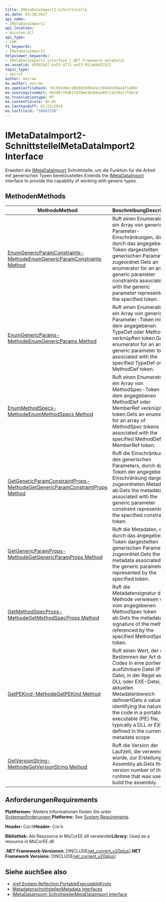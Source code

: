 ```yaml
---
title: IMetaDataImport2-Schnittstelle
ms.date: 03/30/2017
api_name:
- IMetaDataImport2
api_location:
- mscoree.dll
api_type:
- COM
f1_keywords:
- IMetaDataImport2
helpviewer_keywords:
- IMetaDataImport2 interface [.NET Framework metadata]
ms.assetid: d39b2b87-ba53-4771-ae53-952a68452511
topic_type:
- apiref
author: mairaw
ms.author: mairaw
ms.openlocfilehash: f8c95249ec28b9018db42ec70443b30ae4f1409c
ms.sourcegitcommit: 6b308cf6d627d78ee36dbbae8972a310ac7fd6c8
ms.translationtype: MT
ms.contentlocale: de-DE
ms.lasthandoff: 01/23/2019
ms.locfileid: "54567216"
---
```

# <a name="imetadataimport2-interface"></a><span data-ttu-id="1ae08-102">IMetaDataImport2-Schnittstelle</span><span class="sxs-lookup"><span data-stu-id="1ae08-102">IMetaDataImport2 Interface</span></span>
<span data-ttu-id="1ae08-103">Erweitert die [IMetaDataImport](../../../../docs/framework/unmanaged-api/metadata/imetadataimport-interface.md) Schnittstelle, um die Funktion für die Arbeit mit generischen Typen bereitzustellen.</span><span class="sxs-lookup"><span data-stu-id="1ae08-103">Extends the [IMetaDataImport](../../../../docs/framework/unmanaged-api/metadata/imetadataimport-interface.md) interface to provide the capability of working with generic types.</span></span>  
  
## <a name="methods"></a><span data-ttu-id="1ae08-104">Methoden</span><span class="sxs-lookup"><span data-stu-id="1ae08-104">Methods</span></span>  
  
|<span data-ttu-id="1ae08-105">Methode</span><span class="sxs-lookup"><span data-stu-id="1ae08-105">Method</span></span>|<span data-ttu-id="1ae08-106">Beschreibung</span><span class="sxs-lookup"><span data-stu-id="1ae08-106">Description</span></span>|  
|------------|-----------------|  
|[<span data-ttu-id="1ae08-107">EnumGenericParamConstraints-Methode</span><span class="sxs-lookup"><span data-stu-id="1ae08-107">EnumGenericParamConstraints Method</span></span>](../../../../docs/framework/unmanaged-api/metadata/imetadataimport2-enumgenericparamconstraints-method.md)|<span data-ttu-id="1ae08-108">Ruft einen Enumerator für ein Array von generischen Parameter-Einschränkungen, die durch das angegebene Token dargestellten generischen Parameter zugeordnet.</span><span class="sxs-lookup"><span data-stu-id="1ae08-108">Gets an enumerator for an array of generic parameter constraints associated with the generic parameter represented by the specified token.</span></span>|  
|[<span data-ttu-id="1ae08-109">EnumGenericParams-Methode</span><span class="sxs-lookup"><span data-stu-id="1ae08-109">EnumGenericParams Method</span></span>](../../../../docs/framework/unmanaged-api/metadata/imetadataimport2-enumgenericparams-method.md)|<span data-ttu-id="1ae08-110">Ruft einen Enumerator für ein Array von generischen Parameter-Token mit dem angegebenen TypeDef oder MethodDef verknüpften token.</span><span class="sxs-lookup"><span data-stu-id="1ae08-110">Gets an enumerator for an array of generic parameter tokens associated with the specified TypeDef or MethodDef token.</span></span>|  
|[<span data-ttu-id="1ae08-111">EnumMethodSpecs-Methode</span><span class="sxs-lookup"><span data-stu-id="1ae08-111">EnumMethodSpecs Method</span></span>](../../../../docs/framework/unmanaged-api/metadata/imetadataimport2-enummethodspecs-method.md)|<span data-ttu-id="1ae08-112">Ruft einen Enumerator für ein Array von MethodSpec-Token mit dem angegebenen MethodDef oder MemberRef verknüpften token.</span><span class="sxs-lookup"><span data-stu-id="1ae08-112">Gets an enumerator for an array of MethodSpec tokens associated with the specified MethodDef or MemberRef token.</span></span>|  
|[<span data-ttu-id="1ae08-113">GetGenericParamConstraintProps-Methode</span><span class="sxs-lookup"><span data-stu-id="1ae08-113">GetGenericParamConstraintProps Method</span></span>](../../../../docs/framework/unmanaged-api/metadata/imetadataimport2-getgenericparamconstraintprops-method.md)|<span data-ttu-id="1ae08-114">Ruft die Einschränkung des generischen Parameters, durch das Token der angegebenen Einschränkung dargestellt zugeordneten Metadaten ab.</span><span class="sxs-lookup"><span data-stu-id="1ae08-114">Gets the metadata associated with the generic parameter constraint represented by the specified constraint token.</span></span>|  
|[<span data-ttu-id="1ae08-115">GetGenericParamProps-Methode</span><span class="sxs-lookup"><span data-stu-id="1ae08-115">GetGenericParamProps Method</span></span>](../../../../docs/framework/unmanaged-api/metadata/imetadataimport2-getgenericparamprops-method.md)|<span data-ttu-id="1ae08-116">Ruft die Metadaten, die durch das angegebene Token dargestellten generischen Parameter zugeordnet.</span><span class="sxs-lookup"><span data-stu-id="1ae08-116">Gets the metadata associated with the generic parameter represented by the specified token.</span></span>|  
|[<span data-ttu-id="1ae08-117">GetMethodSpecProps-Methode</span><span class="sxs-lookup"><span data-stu-id="1ae08-117">GetMethodSpecProps Method</span></span>](../../../../docs/framework/unmanaged-api/metadata/imetadataimport2-getmethodspecprops-method.md)|<span data-ttu-id="1ae08-118">Ruft die Metadatensignatur der Methode verwiesen wird, vom angegebenen MethodSpec token ab.</span><span class="sxs-lookup"><span data-stu-id="1ae08-118">Gets the metadata signature of the method referenced by the specified MethodSpec token.</span></span>|  
|[<span data-ttu-id="1ae08-119">GetPEKind-Methode</span><span class="sxs-lookup"><span data-stu-id="1ae08-119">GetPEKind Method</span></span>](../../../../docs/framework/unmanaged-api/metadata/imetadataimport2-getpekind-method.md)|<span data-ttu-id="1ae08-120">Ruft einen Wert, der das Bestimmen der Art des Codes in eine portierbare ausführbare Datei (PE) Datei, in der Regel eine DLL oder EXE-Datei, im aktuellen Metadatenbereich definiert</span><span class="sxs-lookup"><span data-stu-id="1ae08-120">Gets a value identifying the nature of the code in a portable executable (PE) file, typically a DLL or EXE file, defined in the current metadata scope</span></span>|  
|[<span data-ttu-id="1ae08-121">GetVersionString-Methode</span><span class="sxs-lookup"><span data-stu-id="1ae08-121">GetVersionString Method</span></span>](../../../../docs/framework/unmanaged-api/metadata/imetadataimport2-getversionstring-method.md)|<span data-ttu-id="1ae08-122">Ruft die Version der Laufzeit, die verwendet wurde, zur Erstellung der Assembly ab.</span><span class="sxs-lookup"><span data-stu-id="1ae08-122">Gets the version number of the runtime that was used to build the assembly.</span></span>|  
  
## <a name="requirements"></a><span data-ttu-id="1ae08-123">Anforderungen</span><span class="sxs-lookup"><span data-stu-id="1ae08-123">Requirements</span></span>  
 <span data-ttu-id="1ae08-124">**Plattformen:** Weitere Informationen finden Sie unter [Systemanforderungen](../../../../docs/framework/get-started/system-requirements.md).</span><span class="sxs-lookup"><span data-stu-id="1ae08-124">**Platforms:** See [System Requirements](../../../../docs/framework/get-started/system-requirements.md).</span></span>  
  
 <span data-ttu-id="1ae08-125">**Header:** Cor.h</span><span class="sxs-lookup"><span data-stu-id="1ae08-125">**Header:** Cor.h</span></span>  
  
 <span data-ttu-id="1ae08-126">**Bibliothek:** Als Ressource in MsCorEE.dll verwendet</span><span class="sxs-lookup"><span data-stu-id="1ae08-126">**Library:** Used as a resource in MsCorEE.dll</span></span>  
  
 <span data-ttu-id="1ae08-127">**.NET Framework-Versionen:** [!INCLUDE[net_current_v20plus](../../../../includes/net-current-v20plus-md.md)]</span><span class="sxs-lookup"><span data-stu-id="1ae08-127">**.NET Framework Versions:** [!INCLUDE[net_current_v20plus](../../../../includes/net-current-v20plus-md.md)]</span></span>  
  
## <a name="see-also"></a><span data-ttu-id="1ae08-128">Siehe auch</span><span class="sxs-lookup"><span data-stu-id="1ae08-128">See also</span></span>
- <xref:System.Reflection.PortableExecutableKinds>
- [<span data-ttu-id="1ae08-129">Metadatenschnittstellen</span><span class="sxs-lookup"><span data-stu-id="1ae08-129">Metadata Interfaces</span></span>](../../../../docs/framework/unmanaged-api/metadata/metadata-interfaces.md)
- [<span data-ttu-id="1ae08-130">IMetaDataImport-Schnittstelle</span><span class="sxs-lookup"><span data-stu-id="1ae08-130">IMetaDataImport Interface</span></span>](../../../../docs/framework/unmanaged-api/metadata/imetadataimport-interface.md)
